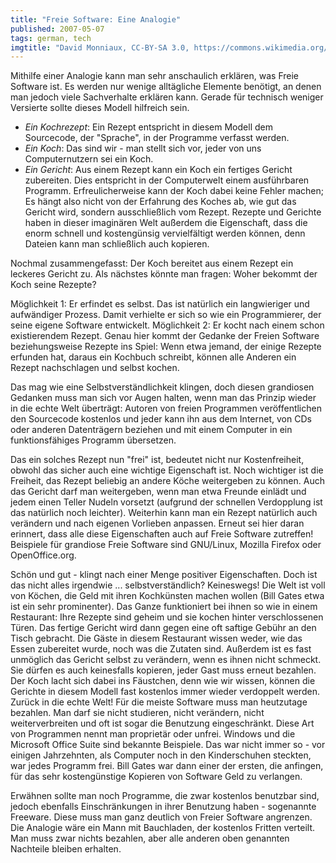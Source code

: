 ```yaml
---
title: "Freie Software: Eine Analogie"
published: 2007-05-07
tags: german, tech
imgtitle: "David Monniaux, CC-BY-SA 3.0, https://commons.wikimedia.org/wiki/File:Cooks_050918_154402.jpg"
---
```


Mithilfe einer Analogie kann man sehr anschaulich erklären, was Freie Software ist. Es werden nur wenige alltägliche Elemente benötigt, an denen man jedoch viele Sachverhalte erklären kann. Gerade für technisch weniger Versierte sollte dieses Modell hilfreich sein.

- *Ein Kochrezept*: Ein Rezept entspricht in diesem Modell dem Sourcecode, der "Sprache", in der Programme verfasst werden.
- *Ein Koch*: Das sind wir - man stellt sich vor, jeder von uns Computernutzern sei ein Koch.
- *Ein Gericht*: Aus einem Rezept kann ein Koch ein fertiges Gericht zubereiten. Dies entspricht in der Computerwelt einem ausführbaren Programm. Erfreulicherweise kann der Koch dabei keine Fehler machen; Es hängt also nicht von der Erfahrung des Koches ab, wie gut das Gericht wird, sondern ausschließlich vom Rezept. Rezepte und Gerichte haben in dieser imaginären Welt außerdem die Eigenschaft, dass die enorm schnell und kostengünsig vervielfältigt werden können, denn Dateien kann man schließlich auch kopieren.

Nochmal zusammengefasst: Der Koch bereitet aus einem Rezept ein leckeres Gericht zu. Als nächstes könnte man fragen: Woher bekommt der Koch seine Rezepte?

Möglichkeit 1: Er erfindet es selbst. Das ist natürlich ein langwieriger und aufwändiger Prozess. Damit verhielte er sich so wie ein Programmierer, der seine eigene Software entwickelt.
Möglichkeit 2: Er kocht nach einem schon existierendem Rezept. Genau hier kommt der Gedanke der Freien Software beziehungsweise Rezepte ins Spiel: Wenn etwa jemand, der einige Rezepte erfunden hat, daraus ein Kochbuch schreibt, können alle Anderen ein Rezept nachschlagen und selbst kochen.

Das mag wie eine Selbstverständlichkeit klingen, doch diesen grandiosen Gedanken muss man sich vor Augen halten, wenn man das Prinzip wieder in die echte Welt überträgt: Autoren von freien Programmen veröffentlichen den Sourcecode kostenlos und jeder kann ihn aus dem Internet, von CDs oder anderen Datenträgern beziehen und mit einem Computer in ein funktionsfähiges Programm übersetzen.

Das ein solches Rezept nun "frei" ist, bedeutet nicht nur Kostenfreiheit, obwohl das sicher auch eine wichtige Eigenschaft ist. Noch wichtiger ist die Freiheit, das Rezept beliebig an andere Köche weitergeben zu können. Auch das Gericht darf man weitergeben, wenn man etwa Freunde einlädt und jedem einen Teller Nudeln vorsetzt (aufgrund der schnellen Verdopplung ist das natürlich noch leichter). Weiterhin kann man ein Rezept natürlich auch verändern und nach eigenen Vorlieben anpassen. Erneut sei hier daran erinnert, dass alle diese Eigenschaften auch auf Freie Software zutreffen! Beispiele für grandiose Freie Software sind GNU/Linux, Mozilla Firefox oder OpenOffice.org.

Schön und gut - klingt nach einer Menge positiver Eigenschaften. Doch ist das nicht alles irgendwie ... selbstverständlich? Keineswegs! Die Welt ist voll von Köchen, die Geld mit ihren Kochkünsten machen wollen (Bill Gates etwa ist ein sehr prominenter). Das Ganze funktioniert bei ihnen so wie in einem Restaurant: Ihre Rezepte sind geheim und sie kochen hinter verschlossenen Türen. Das fertige Gericht wird dann gegen eine oft saftige Gebühr an den Tisch gebracht. Die Gäste in diesem Restaurant wissen weder, wie das Essen zubereitet wurde, noch was die Zutaten sind. Außerdem ist es fast unmöglich das Gericht selbst zu verändern, wenn es ihnen nicht schmeckt. Sie dürfen es auch keinesfalls kopieren, jeder Gast muss erneut bezahlen. Der Koch lacht sich dabei ins Fäustchen, denn wie wir wissen, können die Gerichte in diesem Modell fast kostenlos immer wieder verdoppelt werden. Zurück in die echte Welt! Für die meiste Software muss man heutzutage bezahlen. Man darf sie nicht studieren, nicht verändern, nicht weiterverbreiten und oft ist sogar die Benutzung eingeschränkt. Diese Art von Programmen nennt man proprietär oder unfrei. Windows und die Microsoft Office Suite sind bekannte Beispiele. Das war nicht immer so - vor einigen Jahrzehnten, als Computer noch in den Kinderschuhen steckten, war jedes Programm frei. Bill Gates war dann einer der ersten, die anfingen, für das sehr kostengünstige Kopieren von Software Geld zu verlangen.

Erwähnen sollte man noch Programme, die zwar kostenlos benutzbar sind, jedoch ebenfalls Einschränkungen in ihrer Benutzung haben - sogenannte Freeware. Diese muss man ganz deutlich von Freier Software angrenzen. Die Analogie wäre ein Mann mit Bauchladen, der kostenlos Fritten verteilt. Man muss zwar nichts bezahlen, aber alle anderen oben genannten Nachteile bleiben erhalten.
